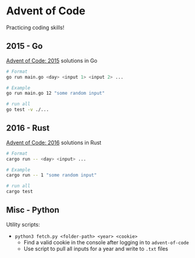 # Advent of Code

Practicing coding skills!

## 2015 - Go
[Advent of Code: 2015](https://adventofcode.com/2015) solutions in Go

```bash
# Format
go run main.go <day> <input 1> <input 2> ...

# Example
go run main.go 12 "some random input"

# run all
go test -v ./...
```

## 2016 - Rust
[Advent of Code: 2016](https://adventofcode.com/2016) solutions in Rust

```bash
# Format
cargo run -- <day> <input> ...

# Example
cargo run -- 1 "some random input"

# run all
cargo test
```

<!-- ## 2017 - Elixir
[Advent of Code: 2017](https://adventofcode.com/2017) solutions in Elixir -->

## Misc - Python
Utility scripts:
* `python3 fetch.py <folder-path> <year> <cookie>`
   * Find a valid cookie in the console after logging in to `advent-of-code`
   * Use script to pull all inputs for a year and write to `.txt` files

<!-- Notes:
* Offline go docs: `godoc -http=localhost:9000` -->
